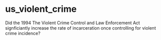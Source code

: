 # us_violent_crime

Did the 1994 The Violent Crime Control and Law Enforcement Act signficiantly increase the rate of incarceration once controlling for violent crime incidence?
